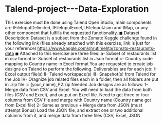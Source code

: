 # Talend-project---Data-Exploration

This exercise must be done using Talend Open Studio, main components are tFileInputDelimited, 
tFileInputExcel, tFileInputJson and tMap, or any other component that fulfills the requested 
functionality.
◼ Dataset Description:
Dataset is a subset from the Zomato Kaggle challenge found in the following link (files already 
attached with this exercise, link is just for your reference)
https://www.kaggle.com/shrutimehta/zomato-restaurants-data
◼ Attached to this exercise are three files:
a- Subset of restaurants list in csv format
b- Subset of restaurants list in Json format
c- Country code mapping to Country name in Excel format
You are requested to create job designs on Talend to perform the following. Deliverables are for each 
job:
I- Excel output file(s)
II- Talend workspace(s)
III- Snapshot(s) from Talend for the Job
IV- Oragnize job related files each in a folder, then all folders are put in .zip file ::: 
(your_name)_P2.zip
Needed Job designs are as follows:
1- Merge data from CSV and Excel:
You will need to load the data from both files (CSV and Excel), and output on Excel file.
Need to get three or four columns from CSV file and merge with Country name (Country name got from 
Excel file)
2- Same as previous + Merge data from JSON (must attempt Bonus)
Load the JSON file, and extract one or two additional columns from it, and merge data from three files
(CSV, Excel, JSON
